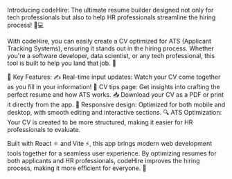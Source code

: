 Introducing codeHire: The ultimate resume builder designed not only for tech professionals but also to help HR professionals streamline the hiring process! 💼💻

With codeHire, you can easily create a CV optimized for ATS (Applicant Tracking Systems), ensuring it stands out in the hiring process. Whether you're a software developer, data scientist, or any tech professional, this tool is built to help you land that job. 🎯

🔹 Key Features:
✍️ Real-time input updates: Watch your CV come together as you fill in your information!
📑 CV tips page: Get insights into crafting the perfect resume and how ATS works.
📥 Download your CV as a PDF or print it directly from the app.
📱 Responsive design: Optimized for both mobile and desktop, with smooth editing and interactive sections.
🔍 ATS Optimization: Your CV is created to be more structured, making it easier for HR professionals to evaluate.

Built with React ⚛️ and Vite ⚡, this app brings modern web development tools together for a seamless user experience. By optimizing resumes for both applicants and HR professionals, codeHire improves the hiring process, making it more efficient for everyone. 💼
